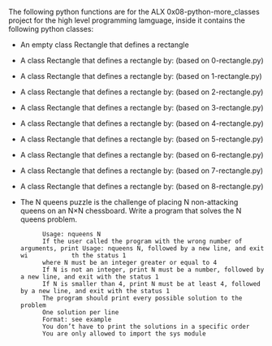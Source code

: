 The following python functions are for the ALX 0x08-python-more_classes project for the high level programming lamguage, inside it contains the following python classes:

* An empty class Rectangle that defines a rectangle
* A class Rectangle that defines a rectangle by: (based on 0-rectangle.py)
* A class Rectangle that defines a rectangle by: (based on 1-rectangle.py)
* A class Rectangle that defines a rectangle by: (based on 2-rectangle.py)
* A class Rectangle that defines a rectangle by: (based on 3-rectangle.py)
* A class Rectangle that defines a rectangle by: (based on 4-rectangle.py)
* A class Rectangle that defines a rectangle by: (based on 5-rectangle.py)
* A class Rectangle that defines a rectangle by: (based on 6-rectangle.py)
* A class Rectangle that defines a rectangle by: (based on 7-rectangle.py)
* A class Rectangle that defines a rectangle by: (based on 8-rectangle.py)
* The N queens puzzle is the challenge of placing N non-attacking queens on an N×N chessboard. Write a program that solves the N queens problem.

            Usage: nqueens N
            If the user called the program with the wrong number of arguments, print Usage: nqueens N, followed by a new line, and exit wi            th the status 1
            where N must be an integer greater or equal to 4
            If N is not an integer, print N must be a number, followed by a new line, and exit with the status 1
            If N is smaller than 4, print N must be at least 4, followed by a new line, and exit with the status 1
            The program should print every possible solution to the problem
            One solution per line
            Format: see example
            You don’t have to print the solutions in a specific order
            You are only allowed to import the sys module
